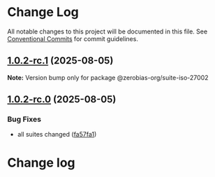 # Change Log

All notable changes to this project will be documented in this file.
See [Conventional Commits](https://conventionalcommits.org) for commit guidelines.

## [1.0.2-rc.1](https://github.com/zerobias-org/suite/compare/@zerobias-org/suite-iso-27002@1.0.2-rc.0...@zerobias-org/suite-iso-27002@1.0.2-rc.1) (2025-08-05)

**Note:** Version bump only for package @zerobias-org/suite-iso-27002





## [1.0.2-rc.0](https://github.com/zerobias-org/suite/compare/@zerobias-org/suite-iso-27002@1.0.1...@zerobias-org/suite-iso-27002@1.0.2-rc.0) (2025-08-05)


### Bug Fixes

* all suites changed ([fa57fa1](https://github.com/zerobias-org/suite/commit/fa57fa1af7628003297df46b2d7740fe95bd2666))





# Change log
